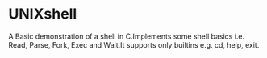 # UNIXshell
A Basic demonstration of a shell in C.Implements some shell basics i.e. Read, Parse, Fork, Exec and Wait.It supports only builtins e.g. cd, help, exit.
